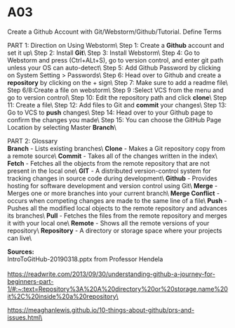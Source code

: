 # A03
Create a Github Account with Git/Webstorm/Github/Tutorial. Define Terms

PART 1: Direction on Using Webstorm\\
Step 1: Create a **Github** account and set it up\\
Step 2: Install **Git**\\
Step 3: Install Webstorm\\
Step 4: Go to Webstorm and press (Ctrl+ALt+S), go to version control, and enter git path unless your OS can auto-detect\\
Step 5: Add Github Password by clicking on System Setting > Passwords\\
Step 6: Head over to Github and create a **repository** by clicking on the + sign\\
Step 7: Make sure to add a readme file\\
Step 6/8:Create a file on webstorm\\
Step 9 :Select VCS from the menu and go to version control\\
Step 10: Edit the repository path and click **clone**\\
Step 11: Create a file\\
Step 12: Add files to Git and **commit** your changes\\
Step 13: Go to VCS to **push** changes\\
Step 14: Head over to your Github page to confirm the changes you made\\
Step 15: You can choose the GitHub Page Location by selecting Master **Branch**\\

PART 2: Glossary\
**Branch** - Lists existing branches\\
**Clone** - Makes a Git repository copy from a remote source\\
**Commit** - Takes all of the changes written in the index\\
**Fetch** - Fetches all the objects from the remote repository that are not present in the local one\\
**GIT** - A distributed version-control system for tracking changes in source code during development\\
**Github** - Provides hosting for software development and version control using Git\\
**Merge** - Merges one or more branches into your current branch\\
**Merge Conflict** - occurs when competing changes are made to the same line of a file\\
**Push** - Pushes all the modified local objects to the remote repository and advances its branches\\
**Pull** - Fetches the files from the remote repository and merges it with your local one\\
**Remote** - Shows all the remote versions of your repository\\
**Repository** - A directory or storage space where your projects can live\\


**Sources:**\
IntroToGitHub-20190318.pptx from Professor Hendela\
\
https://readwrite.com/2013/09/30/understanding-github-a-journey-for-beginners-part-1/#:~:text=Repository%3A%20A%20directory%20or%20storage,name%20it%2C%20inside%20a%20repository\

https://meaghanlewis.github.io/10-things-about-github/prs-and-issues.html\
